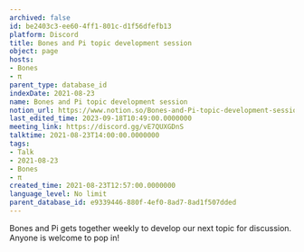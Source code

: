 ```yaml
---
archived: false
id: be2403c3-ee60-4ff1-801c-d1f56dfefb13
platform: Discord
title: Bones and Pi topic development session
object: page
hosts:
- Bones
- π
parent_type: database_id
indexDate: 2021-08-23
name: Bones and Pi topic development session
notion_url: https://www.notion.so/Bones-and-Pi-topic-development-session-be2403c3ee604ff1801cd1f56dfefb13
last_edited_time: 2023-09-18T10:49:00.0000000
meeting_link: https://discord.gg/vE7QUXGDnS
talktime: 2021-08-23T14:00:00.0000000
tags:
- Talk
- 2021-08-23
- Bones
- π
created_time: 2021-08-23T12:57:00.0000000
language_level: No limit
parent_database_id: e9339446-880f-4ef0-8ad7-8ad1f507dded
---
```


Bones and Pi gets together weekly to develop our next topic for discussion.
Anyone is welcome to pop in!










